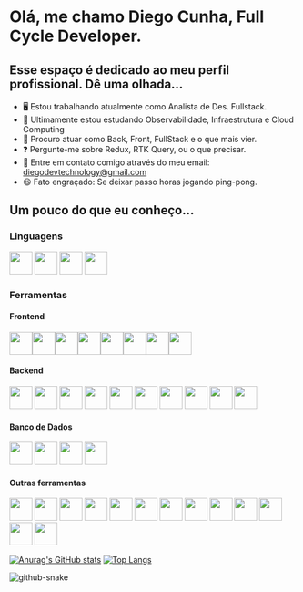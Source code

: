 # Olá, me chamo Diego Cunha, Full Cycle Developer. 
## Esse espaço é dedicado ao meu perfil profissional. Dê uma olhada...

- 🖥️ Estou trabalhando atualmente como Analista de Des. Fullstack.
- 📖 Ultimamente estou estudando Observabilidade, Infraestrutura e Cloud Computing
- 🔎 Procuro atuar como Back, Front, FullStack e o que mais vier.
- ❓ Pergunte-me sobre Redux, RTK Query, ou o que precisar.
- 📩 Entre em contato comigo através do meu email: diegodevtechnology@gmail.com
- 😆 Fato engraçado: Se deixar passo horas jogando ping-pong.

## Um pouco do que eu conheço...
### Linguagens
<div style="display: inline;">
  <img width="40" height="40" src="https://cdn.jsdelivr.net/gh/devicons/devicon@latest/icons/typescript/typescript-original.svg" />
  <img width="40" height="40" src="https://cdn.jsdelivr.net/gh/devicons/devicon@latest/icons/javascript/javascript-original.svg" />
  <img width="40" height="40" src="https://cdn.jsdelivr.net/gh/devicons/devicon@latest/icons/python/python-original.svg" />
  <img width="40" height="40"  src="https://cdn.jsdelivr.net/gh/devicons/devicon@latest/icons/go/go-original.svg" />
</div>

### Ferramentas
#### Frontend
<div style="display: flex;">
  <img width="40" height="40" src="https://cdn.jsdelivr.net/gh/devicons/devicon@latest/icons/react/react-original.svg" />
  <img width="40" height="40" src="https://cdn.jsdelivr.net/gh/devicons/devicon@latest/icons/antdesign/antdesign-original.svg" />
  <img width="40" height="40" src="https://cdn.jsdelivr.net/gh/devicons/devicon@latest/icons/html5/html5-original.svg" />
  <img width="40" height="40" src="https://cdn.jsdelivr.net/gh/devicons/devicon@latest/icons/css3/css3-original.svg" />
  <img width="40" height="40" src="https://cdn.jsdelivr.net/gh/devicons/devicon@latest/icons/materialui/materialui-original.svg" />
  <img width="40" height="40" src="https://cdn.jsdelivr.net/gh/devicons/devicon@latest/icons/redux/redux-original.svg" />
  <img width="40" height="40" src="https://cdn.jsdelivr.net/gh/devicons/devicon@latest/icons/tailwindcss/tailwindcss-original.svg" />
  <img width="40" height="40" src="https://cdn.jsdelivr.net/gh/devicons/devicon@latest/icons/wordpress/wordpress-original.svg" />
</div>

#### Backend
<div style="display: inline;">
  <img width="40" height="40" src="https://cdn.jsdelivr.net/gh/devicons/devicon@latest/icons/nestjs/nestjs-original-wordmark.svg" />
  <img width="40" height="40" src="https://cdn.jsdelivr.net/gh/devicons/devicon@latest/icons/nodejs/nodejs-plain-wordmark.svg" />
  <img width="40" height="40" src="https://cdn.jsdelivr.net/gh/devicons/devicon@latest/icons/djangorest/djangorest-original-wordmark.svg" />   
  <img width="40" height="40" src="https://cdn.jsdelivr.net/gh/devicons/devicon@latest/icons/apachekafka/apachekafka-original.svg" />  
  <img width="40" height="40" src="https://cdn.jsdelivr.net/gh/devicons/devicon@latest/icons/elasticsearch/elasticsearch-original.svg" />     
  <img width="40" height="40" src="https://cdn.jsdelivr.net/gh/devicons/devicon@latest/icons/logstash/logstash-original.svg" />
  <img width="40" height="40" src="https://cdn.jsdelivr.net/gh/devicons/devicon@latest/icons/kibana/kibana-original.svg" />
  <img width="40" height="40" src="https://cdn.jsdelivr.net/gh/devicons/devicon@latest/icons/graphql/graphql-plain.svg" />
  <img width="40" height="40" src="https://cdn.jsdelivr.net/gh/devicons/devicon@latest/icons/grpc/grpc-original.svg" />
  <img width="40" height="40" src="https://cdn.jsdelivr.net/gh/devicons/devicon@latest/icons/rabbitmq/rabbitmq-original.svg" />
</div>

#### Banco de Dados
<div style="display: inline;">
  <img width="40" height="40" src="https://cdn.jsdelivr.net/gh/devicons/devicon@latest/icons/mysql/mysql-original-wordmark.svg" />
  <img width="40" height="40" src="https://cdn.jsdelivr.net/gh/devicons/devicon@latest/icons/postgresql/postgresql-original-wordmark.svg" />
  <img width="40" height="40" src="https://cdn.jsdelivr.net/gh/devicons/devicon@latest/icons/mongodb/mongodb-original.svg" />
  <img width="40" height="40" src="https://cdn.jsdelivr.net/gh/devicons/devicon@latest/icons/sqlite/sqlite-original-wordmark.svg" />
</div>

#### Outras ferramentas
<div style="display: inline;">
  <img width="40" height="40" src="https://cdn.jsdelivr.net/gh/devicons/devicon@latest/icons/git/git-original.svg" />
  <img width="40" height="40" src="https://cdn.jsdelivr.net/gh/devicons/devicon@latest/icons/ansible/ansible-original.svg" /> 
  <img width="40" height="40" src="https://cdn.jsdelivr.net/gh/devicons/devicon@latest/icons/consul/consul-original.svg" />
  <img width="40" height="40" src="https://cdn.jsdelivr.net/gh/devicons/devicon@latest/icons/digitalocean/digitalocean-original.svg" />
  <img width="40" height="40" src="https://cdn.jsdelivr.net/gh/devicons/devicon@latest/icons/docker/docker-original.svg" />
  <img width="40" height="40" src="https://cdn.jsdelivr.net/gh/devicons/devicon@latest/icons/googlecloud/googlecloud-original.svg" />
  <img width="40" height="40" src="https://cdn.jsdelivr.net/gh/devicons/devicon@latest/icons/jest/jest-plain.svg" />
  <img width="40" height="40" src="https://cdn.jsdelivr.net/gh/devicons/devicon@latest/icons/kubernetes/kubernetes-original.svg" />
  <img width="40" height="40" src="https://cdn.jsdelivr.net/gh/devicons/devicon@latest/icons/nginx/nginx-original.svg" />
  <img width="40" height="40" src="https://cdn.jsdelivr.net/gh/devicons/devicon@latest/icons/opentelemetry/opentelemetry-original-wordmark.svg" />
  <img width="40" height="40" src="https://cdn.jsdelivr.net/gh/devicons/devicon@latest/icons/terraform/terraform-original-wordmark.svg" />
  <img width="40" height="40" src="https://cdn.jsdelivr.net/gh/devicons/devicon@latest/icons/jira/jira-original-wordmark.svg" />
  <img width="40" height="40" src="https://cdn.jsdelivr.net/gh/devicons/devicon@latest/icons/trello/trello-original.svg" />
</div>

[![Anurag's GitHub stats](https://github-readme-stats.vercel.app/api?username=diegodevtech&theme=dark&count_private=true&include_all_commits=true&show_icons=true)](https://github.com/diegodevtech/github-readme-stats)
[![Top Langs](https://github-readme-stats.vercel.app/api/top-langs/?username=diegodevtech&layout=compact)](https://github.com/diegodevtech/github-readme-stats&layout=compact)

<picture>
  <source media="(prefers-color-scheme: dark)" srcset="github-snake-dark.svg" />
  <source media="(prefers-color-scheme: light)" srcset="github-snake.svg" />
  <img alt="github-snake" src="github-snake.svg" />
</picture>
